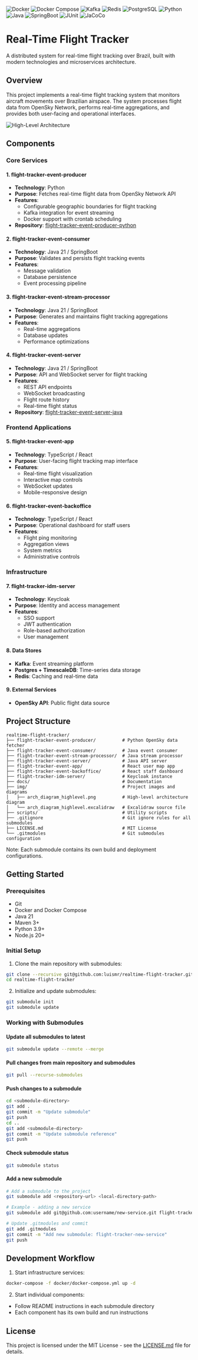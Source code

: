 ![Docker](https://img.shields.io/badge/Docker-28.0.4-orange)
![Docker Compose](https://img.shields.io/badge/Docker--Compose-v2.34.0-orange)
![Kafka](https://img.shields.io/badge/Kafka-4.x-red)
![Redis](https://img.shields.io/badge/Redis-7.x-green)
![PostgreSQL](https://img.shields.io/badge/PostgreSQL-17-green)
![Python](https://img.shields.io/badge/Python-3.8+-blue)
![Java](https://img.shields.io/badge/Java-21-blue)
![SpringBoot](https://img.shields.io/badge/SpringBoot-3.4.x-blue)
![JUnit](https://img.shields.io/badge/JUnit-5-blue)
![JaCoCo](https://img.shields.io/badge/JaCoCo-0.8.x-blue)

# Real-Time Flight Tracker

A distributed system for real-time flight tracking over Brazil, built with modern technologies and microservices architecture.

## Overview

This project implements a real-time flight tracking system that monitors aircraft movements over Brazilian airspace. The system processes flight data from OpenSky Network, performs real-time aggregations, and provides both user-facing and operational interfaces.

![High-Level Architecture](img/diagrams/arch_diagram_highlevel.png)

## Components

### Core Services

#### 1. flight-tracker-event-producer
- **Technology**: Python
- **Purpose**: Fetches real-time flight data from OpenSky Network API
- **Features**:
  - Configurable geographic boundaries for flight tracking
  - Kafka integration for event streaming
  - Docker support with crontab scheduling
- **Repository**: [flight-tracker-event-producer-python](https://github.com/luismr/flight-tracker-event-producer-python)

#### 2. flight-tracker-event-consumer
- **Technology**: Java 21 / SpringBoot
- **Purpose**: Validates and persists flight tracking events
- **Features**:
  - Message validation
  - Database persistence
  - Event processing pipeline

#### 3. flight-tracker-event-stream-processor
- **Technology**: Java 21 / SpringBoot
- **Purpose**: Generates and maintains flight tracking aggregations
- **Features**:
  - Real-time aggregations
  - Database updates
  - Performance optimizations

#### 4. flight-tracker-event-server
- **Technology**: Java 21 / SpringBoot
- **Purpose**: API and WebSocket server for flight tracking
- **Features**:
  - REST API endpoints
  - WebSocket broadcasting
  - Flight route history
  - Real-time flight status
- **Repository**: [flight-tracker-event-server-java](https://github.com/luismr/flight-tracker-event-server-java)

### Frontend Applications

#### 5. flight-tracker-event-app
- **Technology**: TypeScript / React
- **Purpose**: User-facing flight tracking map interface
- **Features**:
  - Real-time flight visualization
  - Interactive map controls
  - WebSocket updates
  - Mobile-responsive design

#### 6. flight-tracker-event-backoffice
- **Technology**: TypeScript / React
- **Purpose**: Operational dashboard for staff users
- **Features**:
  - Flight ping monitoring
  - Aggregation views
  - System metrics
  - Administrative controls

### Infrastructure

#### 7. flight-tracker-idm-server
- **Technology**: Keycloak
- **Purpose**: Identity and access management
- **Features**:
  - SSO support
  - JWT authentication
  - Role-based authorization
  - User management

#### 8. Data Stores
- **Kafka**: Event streaming platform
- **Postgres + TimescaleDB**: Time-series data storage
- **Redis**: Caching and real-time data

#### 9. External Services
- **OpenSky API**: Public flight data source

## Project Structure

```
realtime-flight-tracker/
├── flight-tracker-event-producer/          # Python OpenSky data fetcher
├── flight-tracker-event-consumer/          # Java event consumer
├── flight-tracker-event-stream-processor/  # Java stream processor
├── flight-tracker-event-server/            # Java API server
├── flight-tracker-event-app/               # React user map app
├── flight-tracker-event-backoffice/        # React staff dashboard
├── flight-tracker-idm-server/              # Keycloak instance
├── docs/                                   # Documentation
├── img/                                    # Project images and diagrams
│   ├── arch_diagram_highlevel.png          # High-level architecture diagram
│   └── arch_diagram_highlevel.excalidraw   # Excalidraw source file
├── scripts/                                # Utility scripts
├── .gitignore                              # Git ignore rules for all submodules
├── LICENSE.md                              # MIT License
└── .gitmodules                             # Git submodules configuration
```

Note: Each submodule contains its own build and deployment configurations.

## Getting Started

### Prerequisites
- Git
- Docker and Docker Compose
- Java 21
- Maven 3+
- Python 3.9+
- Node.js 20+

### Initial Setup

1. Clone the main repository with submodules:
```bash
git clone --recursive git@github.com:luismr/realtime-flight-tracker.git
cd realtime-flight-tracker
```

2. Initialize and update submodules:
```bash
git submodule init
git submodule update
```

### Working with Submodules

#### Update all submodules to latest
```bash
git submodule update --remote --merge
```

#### Pull changes from main repository and submodules
```bash
git pull --recurse-submodules
```

#### Push changes to a submodule
```bash
cd <submodule-directory>
git add .
git commit -m "Update submodule"
git push
cd ..
git add <submodule-directory>
git commit -m "Update submodule reference"
git push
```

#### Check submodule status
```bash
git submodule status
```

#### Add a new submodule
```bash
# Add a submodule to the project
git submodule add <repository-url> <local-directory-path>

# Example - adding a new service
git submodule add git@github.com:username/new-service.git flight-tracker-new-service

# Update .gitmodules and commit
git add .gitmodules
git commit -m "Add new submodule: flight-tracker-new-service"
git push
```

## Development Workflow

1. Start infrastructure services:
```bash
docker-compose -f docker/docker-compose.yml up -d
```

2. Start individual components:
- Follow README instructions in each submodule directory
- Each component has its own build and run instructions

## License

This project is licensed under the MIT License - see the [LICENSE.md](LICENSE.md) file for details. 